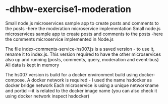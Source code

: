 # -dhbw-exercise1-moderation
Small node.js microservices sample app to create posts and comments to the posts -here the moderation microservice implementation
Small node.js microservices sample app to create posts and comments to the posts -here the comments microservice implemented in Node.js

The file index-comments-service-hs007.js is a saved version - to use it, rename it to index.js. This version required to have the other microservices also up and running (posts, comments, query, moderation and event-bus) All data is kept in memory

The hs007 version is build for a docker environment build using docker-compose. A docker network is required - I used the name hsdocker as docker bridge network Each microservice is using a unique networkname and portid --it is related to the docker image name (you can also check it using docker network inspect hsdocker)
